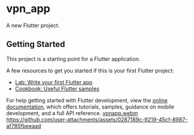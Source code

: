 # vpn_app

A new Flutter project.

## Getting Started

This project is a starting point for a Flutter application.

A few resources to get you started if this is your first Flutter project:

- [Lab: Write your first Flutter app](https://docs.flutter.dev/get-started/codelab)
- [Cookbook: Useful Flutter samples](https://docs.flutter.dev/cookbook)

For help getting started with Flutter development, view the
[online documentation](https://docs.flutter.dev/), which offers tutorials,
samples, guidance on mobile development, and a full API reference.
[vpnapp.webm](https://github.com/user-attachments/assets/0287189c-9219-45cf-8987-af785fbeeaad)
https://github.com/user-attachments/assets/0287189c-9219-45cf-8987-af785fbeeaad
